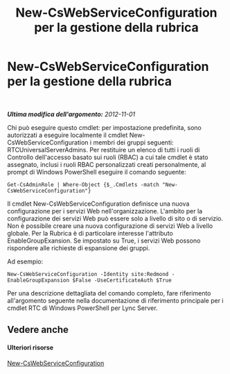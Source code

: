 ﻿---
title: New-CsWebServiceConfiguration per la gestione della rubrica
TOCTitle: New-CsWebServiceConfiguration per la gestione della rubrica
ms:assetid: 49e4ecc5-aa3e-4dd4-a32c-b0dea3758fab
ms:mtpsurl: https://technet.microsoft.com/it-it/library/Gg429703(v=OCS.15)
ms:contentKeyID: 49300424
ms.date: 08/24/2015
mtps_version: v=OCS.15
ms.translationtype: HT
---

# New-CsWebServiceConfiguration per la gestione della rubrica

 

_**Ultima modifica dell'argomento:** 2012-11-01_

Chi può eseguire questo cmdlet: per impostazione predefinita, sono autorizzati a eseguire localmente il cmdlet New-CsWebServiceConfiguration i membri dei gruppi seguenti: RTCUniversalServerAdmins. Per restituire un elenco di tutti i ruoli di Controllo dell'accesso basato sui ruoli (RBAC) a cui tale cmdlet è stato assegnato, inclusi i ruoli RBAC personalizzati creati personalmente, al prompt di Windows PowerShell eseguire il comando seguente:

    Get-CsAdminRole | Where-Object {$_.Cmdlets -match "New-CsWebServiceConfiguration"}

Il cmdlet New-CsWebServiceConfiguration definisce una nuova configurazione per i servizi Web nell'organizzazione. L'ambito per la configurazione dei servizi Web può essere solo a livello di sito o di servizio. Non è possibile creare una nuova configurazione di servizi Web a livello globale. Per la Rubrica è di particolare interesse l'attributo EnableGroupExansion. Se impostato su True, i servizi Web possono rispondere alle richieste di espansione dei gruppi.

Ad esempio:

    New-CsWebServiceConfiguration -Identity site:Redmond -EnableGroupExpansion $False -UseCertificateAuth $True

Per una descrizione dettagliata del comando completo, fare riferimento all'argomento seguente nella documentazione di riferimento principale per i cmdlet RTC di Windows PowerShell per Lync Server.

## Vedere anche

#### Ulteriori risorse

[New-CsWebServiceConfiguration](https://docs.microsoft.com/en-us/powershell/module/skype/New-CsWebServiceConfiguration)


